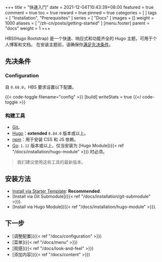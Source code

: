 +++
title = "快速入门"
date = 2021-12-04T10:43:39+08:00
featured = true
comment = true
toc = true
reward = true
pinned = true
categories = [
]
tags = [
  "Installation",
  "Prerequisites"
]
series = [
  "Docs"
]
images = []
weight = 1000
aliases = [
  "/zh-cn/posts/getting-started"
]
[menu.footer]
  parent = "docs"
  weight = 1
+++

HBS(Hugo Bootstrap) 是一个快速、响应式和功能齐全的 Hugo 主题，可用于个人博客和文档。
在安装主题前，请确保你[满足先决条件](#先决条件)。

## 先决条件

### Configuration

自 `0.68.0`，HBS 要求设置以下配置。

{{< code-toggle filename="config" >}}
[build]
  writeStats = true
{{</ code-toggle >}}

### 构建工具

- [Git](https://git-scm.com/downloads)。
- [Hugo](https://gohugo.io/getting-started/installing/)：**extended** `0.84.0` 版本或以上。
- [npm](https://nodejs.org/en/download/)：用于安装 CSS 和 JS  依赖。
- [Go](https://go.dev/dl/): `1.12` 版本或以上，仅当安装为 [Hugo Module]({{< ref "/docs/installation/hugo-module" >}}) 时必须。

> 我们建议使用这些工具的最新版本。

## 安装方法

- [Install via Starter Template](https://github.com/razonyang/hugo-theme-bootstrap-skeleton): **Recommended**.
- [Install via Git Submodule]({{< ref "/docs/installation/git-submodule" >}}).
- [Install via Hugo Module]({{< ref "/docs/installation/hugo-module" >}}).

## 下一步

- [调整配置]({{< ref "/docs/configuration" >}})
- [菜单]({{< ref "/docs/menu" >}})
- [观感]({{< ref "/docs/look-and-feel" >}})
- [添加内容]({{< ref "/docs/content" >}})